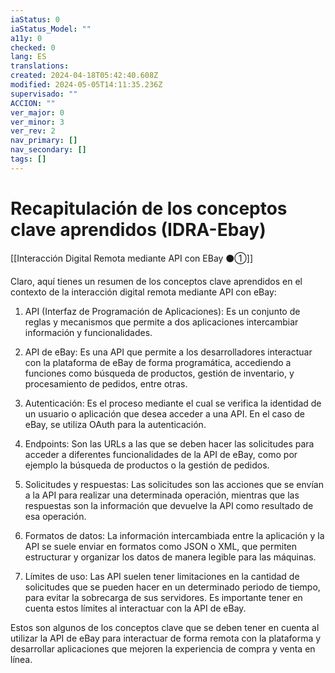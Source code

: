 ```yaml
---
iaStatus: 0
iaStatus_Model: ""
a11y: 0
checked: 0
lang: ES
translations: 
created: 2024-04-18T05:42:40.608Z
modified: 2024-05-05T14:11:35.236Z
supervisado: ""
ACCION: ""
ver_major: 0
ver_minor: 3
ver_rev: 2
nav_primary: []
nav_secondary: []
tags: []
---
```

# Recapitulación de los conceptos clave aprendidos (IDRA-Ebay)

[[Interacción Digital Remota mediante API con EBay ⚫①]]

Claro, aquí tienes un resumen de los conceptos clave aprendidos en el contexto de la interacción digital remota mediante API con eBay:

1. API (Interfaz de Programación de Aplicaciones): Es un conjunto de reglas y mecanismos que permite a dos aplicaciones intercambiar información y funcionalidades.

2. API de eBay: Es una API que permite a los desarrolladores interactuar con la plataforma de eBay de forma programática, accediendo a funciones como búsqueda de productos, gestión de inventario, y procesamiento de pedidos, entre otras.

3. Autenticación: Es el proceso mediante el cual se verifica la identidad de un usuario o aplicación que desea acceder a una API. En el caso de eBay, se utiliza OAuth para la autenticación.

4. Endpoints: Son las URLs a las que se deben hacer las solicitudes para acceder a diferentes funcionalidades de la API de eBay, como por ejemplo la búsqueda de productos o la gestión de pedidos.

5. Solicitudes y respuestas: Las solicitudes son las acciones que se envían a la API para realizar una determinada operación, mientras que las respuestas son la información que devuelve la API como resultado de esa operación.

6. Formatos de datos: La información intercambiada entre la aplicación y la API se suele enviar en formatos como JSON o XML, que permiten estructurar y organizar los datos de manera legible para las máquinas.

7. Límites de uso: Las API suelen tener limitaciones en la cantidad de solicitudes que se pueden hacer en un determinado periodo de tiempo, para evitar la sobrecarga de sus servidores. Es importante tener en cuenta estos límites al interactuar con la API de eBay.

Estos son algunos de los conceptos clave que se deben tener en cuenta al utilizar la API de eBay para interactuar de forma remota con la plataforma y desarrollar aplicaciones que mejoren la experiencia de compra y venta en línea.
